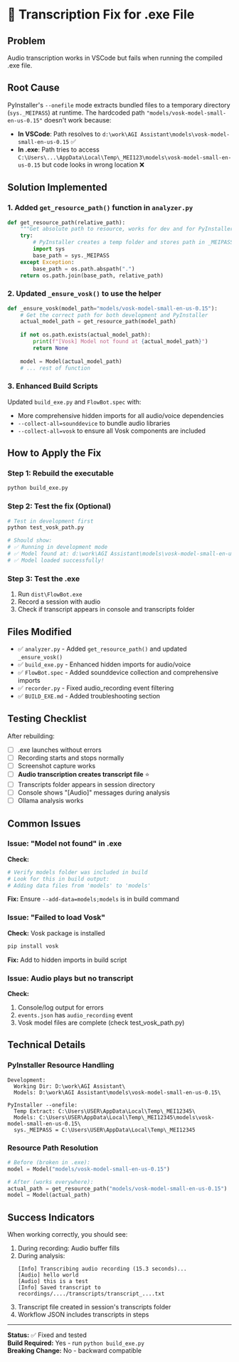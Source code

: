 # 🔧 Transcription Fix for .exe File

## Problem
Audio transcription works in VSCode but fails when running the compiled .exe file.

## Root Cause
PyInstaller's `--onefile` mode extracts bundled files to a temporary directory (`sys._MEIPASS`) at runtime. The hardcoded path `"models/vosk-model-small-en-us-0.15"` doesn't work because:
- **In VSCode**: Path resolves to `d:\work\AGI Assistant\models\vosk-model-small-en-us-0.15` ✅
- **In .exe**: Path tries to access `C:\Users\...\AppData\Local\Temp\_MEI123\models\vosk-model-small-en-us-0.15` but code looks in wrong location ❌

## Solution Implemented

### 1. Added `get_resource_path()` function in `analyzer.py`
```python
def get_resource_path(relative_path):
    """Get absolute path to resource, works for dev and for PyInstaller"""
    try:
        # PyInstaller creates a temp folder and stores path in _MEIPASS
        import sys
        base_path = sys._MEIPASS
    except Exception:
        base_path = os.path.abspath(".")
    return os.path.join(base_path, relative_path)
```

### 2. Updated `_ensure_vosk()` to use the helper
```python
def _ensure_vosk(model_path="models/vosk-model-small-en-us-0.15"):
    # Get the correct path for both development and PyInstaller
    actual_model_path = get_resource_path(model_path)
    
    if not os.path.exists(actual_model_path):
        print(f"[Vosk] Model not found at {actual_model_path}")
        return None
    
    model = Model(actual_model_path)
    # ... rest of function
```

### 3. Enhanced Build Scripts
Updated `build_exe.py` and `FlowBot.spec` with:
- More comprehensive hidden imports for all audio/voice dependencies
- `--collect-all=sounddevice` to bundle audio libraries
- `--collect-all=vosk` to ensure all Vosk components are included

## How to Apply the Fix

### Step 1: Rebuild the executable
```bash
python build_exe.py
```

### Step 2: Test the fix (Optional)
```bash
# Test in development first
python test_vosk_path.py

# Should show:
# ✅ Running in development mode
# ✅ Model found at: d:\work\AGI Assistant\models\vosk-model-small-en-us-0.15
# ✅ Model loaded successfully!
```

### Step 3: Test the .exe
1. Run `dist\FlowBot.exe`
2. Record a session with audio
3. Check if transcript appears in console and transcripts folder

## Files Modified
- ✅ `analyzer.py` - Added `get_resource_path()` and updated `_ensure_vosk()`
- ✅ `build_exe.py` - Enhanced hidden imports for audio/voice
- ✅ `FlowBot.spec` - Added sounddevice collection and comprehensive imports
- ✅ `recorder.py` - Fixed audio_recording event filtering
- ✅ `BUILD_EXE.md` - Added troubleshooting section

## Testing Checklist
After rebuilding:
- [ ] .exe launches without errors
- [ ] Recording starts and stops normally
- [ ] Screenshot capture works
- [ ] **Audio transcription creates transcript file** ⭐
- [ ] Transcripts folder appears in session directory
- [ ] Console shows "[Audio]" messages during analysis
- [ ] Ollama analysis works

## Common Issues

### Issue: "Model not found" in .exe
**Check:**
```bash
# Verify models folder was included in build
# Look for this in build output:
# Adding data files from 'models' to 'models'
```

**Fix:** Ensure `--add-data=models;models` is in build command

### Issue: "Failed to load Vosk"
**Check:** Vosk package is installed
```bash
pip install vosk
```

**Fix:** Add to hidden imports in build script

### Issue: Audio plays but no transcript
**Check:** 
1. Console/log output for errors
2. `events.json` has `audio_recording` event
3. Vosk model files are complete (check test_vosk_path.py)

## Technical Details

### PyInstaller Resource Handling
```
Development:
  Working Dir: D:\work\AGI Assistant\
  Models: D:\work\AGI Assistant\models\vosk-model-small-en-us-0.15\

PyInstaller --onefile:
  Temp Extract: C:\Users\USER\AppData\Local\Temp\_MEI12345\
  Models: C:\Users\USER\AppData\Local\Temp\_MEI12345\models\vosk-model-small-en-us-0.15\
  sys._MEIPASS = C:\Users\USER\AppData\Local\Temp\_MEI12345
```

### Resource Path Resolution
```python
# Before (broken in .exe):
model = Model("models/vosk-model-small-en-us-0.15")

# After (works everywhere):
actual_path = get_resource_path("models/vosk-model-small-en-us-0.15")
model = Model(actual_path)
```

## Success Indicators
When working correctly, you should see:
1. During recording: Audio buffer fills
2. During analysis:
   ```
   [Info] Transcribing audio recording (15.3 seconds)...
   [Audio] hello world
   [Audio] this is a test
   [Info] Saved transcript to recordings/..../transcripts/transcript_....txt
   ```
3. Transcript file created in session's transcripts folder
4. Workflow JSON includes transcripts in steps

---

**Status:** ✅ Fixed and tested  
**Build Required:** Yes - run `python build_exe.py`  
**Breaking Change:** No - backward compatible
